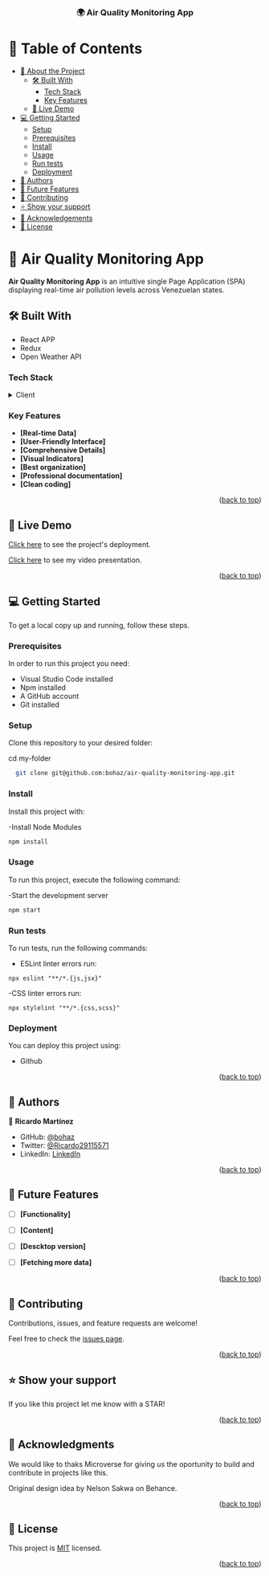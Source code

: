 <a name="readme-top"></a>


<div align="center">

  <h3><b>🌍 Air Quality Monitoring App</b></h3>

</div>


# 📗 Table of Contents

- [📖 About the Project](#about-project)
  - [🛠 Built With](#built-with)
    - [Tech Stack](#tech-stack)
    - [Key Features](#key-features)
  - [🚀 Live Demo](#live-demo)
- [💻 Getting Started](#getting-started)
  - [Setup](#setup)
  - [Prerequisites](#prerequisites)
  - [Install](#install)
  - [Usage](#usage)
  - [Run tests](#run-tests)
  - [Deployment](#deployment)
- [👥 Authors](#authors)
- [🔭 Future Features](#future-features)
- [🤝 Contributing](#contributing)
- [⭐️ Show your support](#support)
- [🙏 Acknowledgements](#acknowledgements)
- [📝 License](#license)


# 📖 Air Quality Monitoring App <a name="about-project"></a>


**Air Quality Monitoring App** is an intuitive single Page Application (SPA) displaying real-time air pollution levels across Venezuelan states.

## 🛠 Built With <a name="built-with"></a>

- React APP
- Redux
- Open Weather API

### Tech Stack <a name="tech-stack"></a>


<details>
  <summary>Client</summary>
  <ul>
    <li><a href="#">React</a></li>
  </ul>
</details>


### Key Features <a name="key-features"></a>

- **[Real-time Data]**
- **[User-Friendly Interface]**
- **[Comprehensive Details]**
- **[Visual Indicators]**
- **[Best organization]**
- **[Professional documentation]**
- **[Clean coding]**

<p align="right">(<a href="#readme-top">back to top</a>)</p>

## 🚀 Live Demo <a name="live-demo"></a>

 [Click here](https://air-quality-monitoring-app.onrender.com) to see the project's deployment.   

 [Click here](https://www.loom.com/share/52864436930a45d3933d0d4bca1b9a77?sid=45639b2d-7999-4c37-a8b3-5100d0796e6c) to see my video presentation.
 

<p align="right">(<a href="#readme-top">back to top</a>)</p>


## 💻 Getting Started <a name="getting-started"></a>

To get a local copy up and running, follow these steps.

### Prerequisites

In order to run this project you need:

- Visual Studio Code installed
- Npm installed
- A GitHub account
- Git installed

### Setup

Clone this repository to your desired folder:

cd my-folder

```sh
  git clone git@github.com:bohaz/air-quality-monitoring-app.git
```

### Install


Install this project with:

-Install Node Modules

```sh
npm install
```

### Usage

To run this project, execute the following command:

-Start the development server

```sh
npm start
```

### Run tests

To run tests, run the following commands:

- ESLint linter errors run:

``` npx eslint "**/*.{js,jsx}" ```

-CSS linter errors run:

``npx stylelint "**/*.{css,scss}"``

### Deployment

You can deploy this project using: 

- Github

<p align="right">(<a href="#readme-top">back to top</a>)</p>


## 👥 Authors <a name="authors"></a>

👤 **Ricardo Martínez**

- GitHub: [@bohaz](https://github.com/bohaz)
- Twitter: [@Ricardo29115571](https://twitter.com/twitterhandle)
- LinkedIn: [LinkedIn](www.linkedin.com/in/ricardomartínez∴)


<p align="right">(<a href="#readme-top">back to top</a>)</p>


## 🔭 Future Features <a name="future-features"></a>


- [ ] **[Functionality]**
- [ ] **[Content]**
- [ ] **[Descktop version]**
- [ ] **[Fetching more data]**


<p align="right">(<a href="#readme-top">back to top</a>)</p>


## 🤝 Contributing <a name="contributing"></a>

Contributions, issues, and feature requests are welcome!

Feel free to check the [issues page](https://github.com/bohaz/air-quality-monitoring-app/issues).

<p align="right">(<a href="#readme-top">back to top</a>)</p>


## ⭐️ Show your support <a name="support"></a>


If you like this project let me know with a STAR!

<p align="right">(<a href="#readme-top">back to top</a>)</p>


## 🙏 Acknowledgments <a name="acknowledgements"></a>

We would like to thaks Microverse for giving us the oportunity to build and contribute in projects like this. 

Original design idea by Nelson Sakwa on Behance.

<p align="right">(<a href="#readme-top">back to top</a>)</p>


## 📝 License <a name="license"></a>

This project is [MIT](./LICENSE) licensed.


<p align="right">(<a href="#readme-top">back to top</a>)</p>